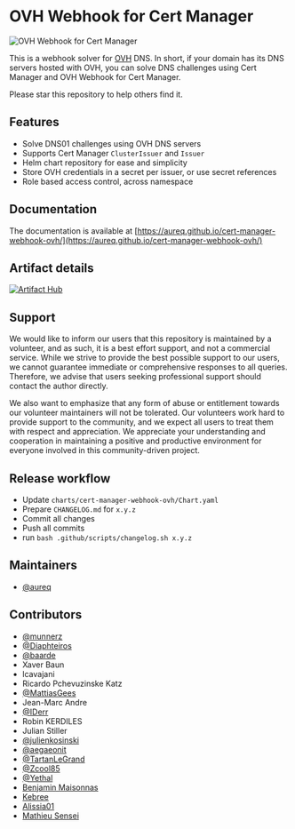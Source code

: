 # OVH Webhook for Cert Manager

![OVH Webhook for Cert Manager](assets/images/cert-manager-webhook-ovh.svg "OVH Webhook for Cert Manager")

This is a webhook solver for [OVH](http://www.ovh.com) DNS. In short, if your domain has its DNS servers hosted with OVH, you can solve DNS challenges using Cert Manager and OVH Webhook for Cert Manager.

Please star this repository to help others find it.

## Features

- Solve DNS01 challenges using OVH DNS servers
- Supports Cert Manager `ClusterIssuer` and `Issuer`
- Helm chart repository for ease and simplicity
- Store OVH credentials in a secret per issuer, or use secret references
- Role based access control, across namespace

## Documentation

The documentation is available at [https://aureq.github.io/cert-manager-webhook-ovh/](https://aureq.github.io/cert-manager-webhook-ovh/)

## Artifact details

[![Artifact Hub](https://img.shields.io/endpoint?url=https://artifacthub.io/badge/repository/cert-manager-webhook-ovh)](https://artifacthub.io/packages/search?repo=cert-manager-webhook-ovh)

## Support

We would like to inform our users that this repository is maintained by a volunteer, and as such, it is a best effort support, and not a commercial service.
While we strive to provide the best possible support to our users, we cannot guarantee immediate or comprehensive responses to all queries.
Therefore, we advise that users seeking professional support should contact the author directly.

We also want to emphasize that any form of abuse or entitlement towards our volunteer maintainers will not be tolerated.
Our volunteers work hard to provide support to the community, and we expect all users to treat them with respect and appreciation.
We appreciate your understanding and cooperation in maintaining a positive and productive environment for everyone involved in this community-driven project.

## Release workflow

- Update `charts/cert-manager-webhook-ovh/Chart.yaml`
- Prepare `CHANGELOG.md` for `x.y.z`
- Commit all changes
- Push all commits
- run `bash .github/scripts/changelog.sh x.y.z`

## Maintainers

- [@aureq](https://github.com/aureq)

## Contributors

- [@munnerz](https://github.com/munnerz)
- [@Diaphteiros](https://github.com/Diaphteiros)
- [@baarde](https://github.com/baarde)
- Xaver Baun
- lcavajani
- Ricardo Pchevuzinske Katz
- [@MattiasGees](https://github.com/MattiasGees)
- Jean-Marc Andre
- [@IDerr](https://github.com/IDerr)
- Robin KERDILES
- Julian Stiller
- [@julienkosinski](https://github.com/julienkosinski)
- [@aegaeonit](https://github.com/aegaeonit)
- [@TartanLeGrand](https://github.com/TartanLeGrand)
- [@Zcool85](https://github.com/Zcool85)
- [@Yethal](https://github.com/Yethal)
- [Benjamin Maisonnas](https://github.com/Benzhaomin)
- [Kebree](https://github.com/Kebree)
- [Alissia01](https://github.com/Alissia01)
- [Mathieu Sensei](https://github.com/hyu9a)
